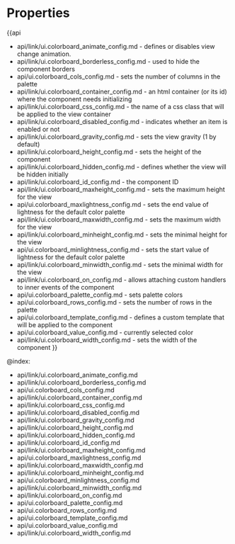 Properties
==========

{{api
- api/link/ui.colorboard_animate_config.md - defines or disables view change animation.
- api/link/ui.colorboard_borderless_config.md - used to hide the component borders
- api/ui.colorboard_cols_config.md - sets the number of columns in the palette
- api/link/ui.colorboard_container_config.md - an html container (or its id) where the component needs initializing
- api/link/ui.colorboard_css_config.md - the name of a css class that will be applied to the view container
- api/link/ui.colorboard_disabled_config.md - indicates whether an item is enabled or not
- api/link/ui.colorboard_gravity_config.md - sets the view gravity (1 by default)
- api/link/ui.colorboard_height_config.md - sets the height of the component
- api/link/ui.colorboard_hidden_config.md - defines whether the view will be hidden initially
- api/link/ui.colorboard_id_config.md - the component ID
- api/link/ui.colorboard_maxheight_config.md - sets the maximum height for the view
- api/ui.colorboard_maxlightness_config.md - sets the end value of lightness for the default color palette
- api/link/ui.colorboard_maxwidth_config.md - sets the maximum width for the view
- api/link/ui.colorboard_minheight_config.md - sets the minimal height for the view
- api/ui.colorboard_minlightness_config.md - sets the start value of lightness for the default color palette
- api/link/ui.colorboard_minwidth_config.md - sets the minimal width for the view
- api/link/ui.colorboard_on_config.md - allows attaching custom handlers to inner events of the component
- api/ui.colorboard_palette_config.md - sets palette colors
- api/ui.colorboard_rows_config.md - sets the number of rows in the palette
- api/ui.colorboard_template_config.md - defines a custom template that will be applied to the component
- api/ui.colorboard_value_config.md - currently selected color
- api/link/ui.colorboard_width_config.md - sets the width of the component
}}

@index:
- api/link/ui.colorboard_animate_config.md
- api/link/ui.colorboard_borderless_config.md
- api/ui.colorboard_cols_config.md
- api/link/ui.colorboard_container_config.md
- api/link/ui.colorboard_css_config.md
- api/link/ui.colorboard_disabled_config.md
- api/link/ui.colorboard_gravity_config.md
- api/link/ui.colorboard_height_config.md
- api/link/ui.colorboard_hidden_config.md
- api/link/ui.colorboard_id_config.md
- api/link/ui.colorboard_maxheight_config.md
- api/ui.colorboard_maxlightness_config.md
- api/link/ui.colorboard_maxwidth_config.md
- api/link/ui.colorboard_minheight_config.md
- api/ui.colorboard_minlightness_config.md
- api/link/ui.colorboard_minwidth_config.md
- api/link/ui.colorboard_on_config.md
- api/ui.colorboard_palette_config.md
- api/ui.colorboard_rows_config.md
- api/ui.colorboard_template_config.md
- api/ui.colorboard_value_config.md
- api/link/ui.colorboard_width_config.md

